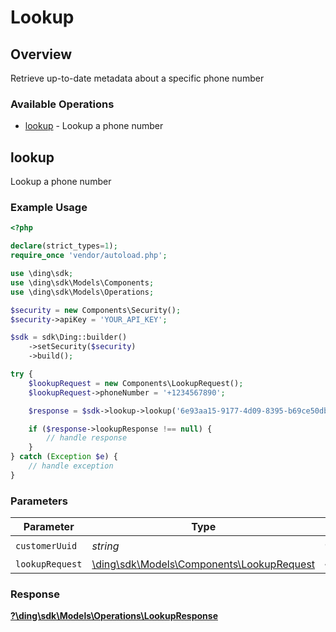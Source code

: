 # Lookup


## Overview

Retrieve up-to-date metadata about a specific phone number

### Available Operations

* [lookup](#lookup) - Lookup a phone number

## lookup

Lookup a phone number

### Example Usage

```php
<?php

declare(strict_types=1);
require_once 'vendor/autoload.php';

use \ding\sdk;
use \ding\sdk\Models\Components;
use \ding\sdk\Models\Operations;

$security = new Components\Security();
$security->apiKey = 'YOUR_API_KEY';

$sdk = sdk\Ding::builder()
    ->setSecurity($security)
    ->build();

try {
    $lookupRequest = new Components\LookupRequest();
    $lookupRequest->phoneNumber = '+1234567890';

    $response = $sdk->lookup->lookup('6e93aa15-9177-4d09-8395-b69ce50db1c8', $lookupRequest);

    if ($response->lookupResponse !== null) {
        // handle response
    }
} catch (Exception $e) {
    // handle exception
}
```

### Parameters

| Parameter                                                                             | Type                                                                                  | Required                                                                              | Description                                                                           |
| ------------------------------------------------------------------------------------- | ------------------------------------------------------------------------------------- | ------------------------------------------------------------------------------------- | ------------------------------------------------------------------------------------- |
| `customerUuid`                                                                        | *string*                                                                              | :heavy_check_mark:                                                                    | N/A                                                                                   |
| `lookupRequest`                                                                       | [\ding\sdk\Models\Components\LookupRequest](../../Models/Components/LookupRequest.md) | :heavy_minus_sign:                                                                    | N/A                                                                                   |


### Response

**[?\ding\sdk\Models\Operations\LookupResponse](../../Models/Operations/LookupResponse.md)**

